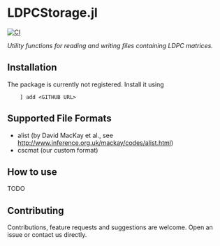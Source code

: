 # LDPCStorage.jl

[![CI](https://github.com/XQP-Munich/LDPCStorage.jl/actions/workflows/CI.yml/badge.svg)](https://github.com/XQP-Munich/LDPCStorage.jl/actions)

*Utility functions for reading and writing files containing LDPC matrices.*

## Installation

The package is currently not registered. Install it using 

        ] add <GITHUB URL>

## Supported File Formats
- alist (by David MacKay et al., see http://www.inference.org.uk/mackay/codes/alist.html)
- cscmat (our custom format)

## How to use
TODO

## Contributing
Contributions, feature requests and suggestions are welcome. Open an issue or contact us directly.

